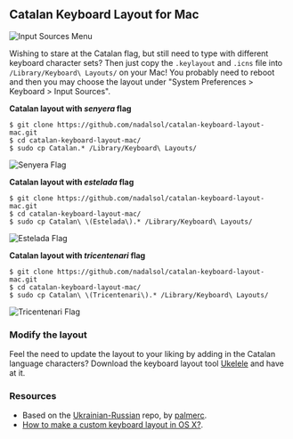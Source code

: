 ## Catalan Keyboard Layout for Mac

![Input Sources Menu](https://raw.githubusercontent.com/nadalsol/catalan-keyboard-layout-mac/master/macos-input-sources-menu.png)

Wishing to stare at the Catalan flag, but still need to type with different keyboard character sets? Then just copy the `.keylayout` and `.icns` file into `/Library/Keyboard\ Layouts/` on your Mac! You probably need to reboot and then you may choose the layout under "System Preferences > Keyboard > Input Sources".

**Catalan layout with _senyera_ flag**

```
$ git clone https://github.com/nadalsol/catalan-keyboard-layout-mac.git
$ cd catalan-keyboard-layout-mac/
$ sudo cp Catalan.* /Library/Keyboard\ Layouts/
```

![Senyera Flag](https://raw.githubusercontent.com/nadalsol/catalan-keyboard-layout-mac/master/flag-senyera.png)

**Catalan layout with _estelada_ flag**

```
$ git clone https://github.com/nadalsol/catalan-keyboard-layout-mac.git
$ cd catalan-keyboard-layout-mac/
$ sudo cp Catalan\ \(Estelada\).* /Library/Keyboard\ Layouts/
```

![Estelada Flag](https://raw.githubusercontent.com/nadalsol/catalan-keyboard-layout-mac/master/flag-estelada.png)

**Catalan layout with _tricentenari_ flag**

```
$ git clone https://github.com/nadalsol/catalan-keyboard-layout-mac.git
$ cd catalan-keyboard-layout-mac/
$ sudo cp Catalan\ \(Tricentenari\).* /Library/Keyboard\ Layouts/
```

![Tricentenari Flag](https://raw.githubusercontent.com/nadalsol/catalan-keyboard-layout-mac/master/flag-tricentenari.png)

### Modify the layout

Feel the need to update the layout to your liking by adding in the Catalan language characters? Download the keyboard layout tool [Ukelele](http://scripts.sil.org/ukelele) and have at it.

### Resources

* Based on the [Ukrainian-Russian](https://github.com/palmerc/Ukrainian-Russian) repo, by [palmerc](https://github.com/palmerc).
* [How to make a custom keyboard layout in OS X?](https://superuser.com/questions/665494/how-to-make-a-custom-keyboard-layout-in-os-x).
